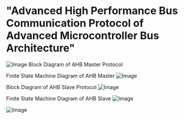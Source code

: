 # "Advanced High Performance Bus Communication Protocol of Advanced Microcontroller Bus Architecture"

![Image](https://github.com/user-attachments/assets/f9e4daf5-f0c0-49ff-87f9-82d298f89664)
Block Diagram of AHB Master Protocol

Finite State Machine Diagram of AHB Master
![Image](https://github.com/user-attachments/assets/0b5bd523-00b1-48cd-9808-bc8341a70d79)

Block Diagram of AHB Slave Protocol
![Image](https://github.com/user-attachments/assets/ab7e66fc-9cb2-4a44-8f60-9fa805402876)

Finite State Machine Diagram of AHB Slave
![Image](https://github.com/user-attachments/assets/c3a43559-1f9a-4719-b39c-da010ae7024e)


![Image](https://github.com/user-attachments/assets/681043ca-03a9-45dc-8dbc-305c819d3ea8)
